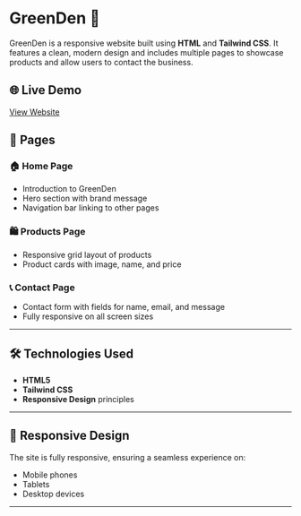 # GreenDen 🌿

GreenDen is a responsive website built using **HTML** and **Tailwind CSS**. It features a clean, modern design and includes multiple pages to showcase products and allow users to contact the business.

## 🌐 Live Demo

[View Website](https://dikshan11.github.io/greenden-tailwind/index.html)

## 📁 Pages

### 🏠 Home Page
- Introduction to GreenDen
- Hero section with brand message
- Navigation bar linking to other pages

### 🛍️ Products Page
- Responsive grid layout of products
- Product cards with image, name, and price

### 📞 Contact Page
- Contact form with fields for name, email, and message
- Fully responsive on all screen sizes

---

## 🛠️ Technologies Used

- **HTML5**
- **Tailwind CSS**
- **Responsive Design** principles

---

## 📱 Responsive Design

The site is fully responsive, ensuring a seamless experience on:
- Mobile phones
- Tablets
- Desktop devices

---


